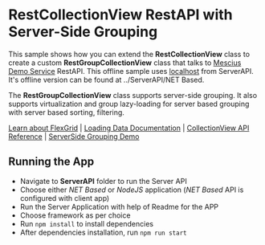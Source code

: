 RestCollectionView RestAPI with Server-Side Grouping
============================

This sample shows how you can extend the **RestCollectionView** class to 
create a custom **RestGroupCollectionView** class that talks to
[Mescius Demo Service](https://demodata.mescius.io/swagger/index.html?urls.primaryName=Restful%20WorldWideImporters) RestAPI. This offline sample uses [localhost](http://localhost:5125/) from ServerAPI.
It's offline version can be found at ../ServerAPI/NET Based.

The **RestGroupCollectionView** class supports server-side grouping. It also supports virtualization and group lazy-loading for server based grouping with server based sorting, filtering. 

[Learn about FlexGrid](https://developer.mescius.com/wijmo/flexgrid-javascript-data-grid) |
[Loading Data Documentation](https://developer.mescius.com/wijmo/docs/Topics/Wijmo/Collections/Loading-Data) |
[CollectionView API Reference](https://developer.mescius.com/wijmo/api/classes/wijmo.collectionview.html) | 
[ServerSide Grouping Demo](https://developer.mescius.com/wijmo/demos/Core/CollectionView/RestCollectionView/RestApi/ServerSideGrouping)

## Running the App

* Navigate to **ServerAPI** folder to run the Server API
* Choose either _NET Based_ or _NodeJS_ application (_NET Based_ API is configured with client app)
* Run the Server Application with help of Readme for the APP
* Choose framework as per choice
* Run `npm install` to install dependencies
* After dependencies installation, run `npm run start` 